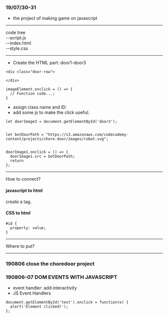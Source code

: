 ### 19/07/30-31  
* the project of making game on javascript  
***
code tree  
--script.js  
--index.html  
--style.css




***  
* Create the HTML part: door1-door3   
```
<div class="door-row">
 
</div>

``` 
```  
imageElement.onclick = () => {
  // Function code...;
}  
```  
* assign class name and ID:   
* add some js to make the click useful:  
```
let doorImage3 = document.getElementById('door3');


let botDoorPath = "https://s3.amazonaws.com/codecademy-content/projects/chore-door/images/robot.svg";


doorImage1.onclick = () => {
  doorImage1.src = botDoorPath;
  return 
};  
```  



***  
How to connect?  
#### javascript to html  
create a <script> element directly above the closing </body> tag.   
Inside the opening <script> tag, set the type as "text/javascript" and the src as "script.js".   
Then immediately close the element with a </script> tag.  

#### CSS to html  
```  
#id { 
  property: value;
}  
```  

  
***  
Where to put?  
***  
### 190806 close the choredoor project  

### 190806-07 DOM EVENTS WITH JAVASCRIPT  
* event handler: add interactivity  
* JS Event Handlers  
```
document.getElementById('test').onclick = function(e) {
  alert('Element clicked!');
};  
```  
